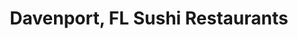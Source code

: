 ---
layout: city
title: Davenport, FL Sushi Restaurants
permalink: /florida/davenport/
stateAbbr: FL
stateName: Florida
cityName: Davenport

---